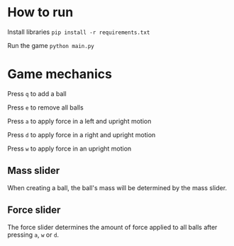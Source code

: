 # How to run

Install libraries
`pip install -r requirements.txt`

Run the game
`python main.py`

# Game mechanics

Press `q` to add a ball

Press `e` to remove all balls

Press `a` to apply force in a left and upright motion

Press `d` to apply force in a right and upright motion

Press `w` to apply force in an upright motion

## Mass slider
When creating a ball, the ball's mass will be determined by the mass slider.

## Force slider
The force slider determines the amount of force applied to all balls after pressing `a`, `w` or `d`.

